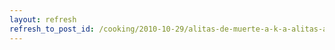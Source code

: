 ```yaml
---
layout: refresh
refresh_to_post_id: /cooking/2010-10-29/alitas-de-muerte-a-k-a-alitas-al-horno
---
```

